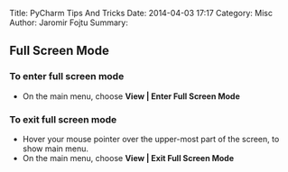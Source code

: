 Title:  PyCharm Tips And Tricks
Date: 2014-04-03 17:17
Category: Misc
Author: Jaromir Fojtu
Summary: 


## Full Screen Mode

### To enter full screen mode
* On the main menu, choose **View | Enter Full Screen Mode**

### To exit full screen mode
* Hover your mouse pointer over the upper-most part of the screen, to show main menu.
* On the main menu, choose **View | Exit Full Screen Mode**


